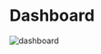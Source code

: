 # Dashboard 
![dashboard](https://github.com/sameershahls/Power_BI-Project/assets/96521750/c9fa6baa-0714-4aaa-bf6d-b0603039bce2)

